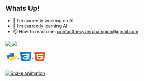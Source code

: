 ## Whats Up! 

- 🔭 I’m currently working on AI
- 🌱 I’m currently learning AI
- 📫 How to reach me: contactthecyberchampion@gmail.com

<div>
  <a href="https://beacons.ai/TheCyberChampion">
  <img height="180em" src="https://github-readme-stats.vercel.app/api?username=TheCyberChampion&show_icons=true&theme=dark&include_all_commits=true&count_private=true"/>
  <img height="180em" src="https://github-readme-stats.vercel.app/api/top-langs/?username=TheCyberChampion&layout=compact&langs_count=16&theme=dark"/>
</div>
  
<div style="display: inline_block"><br>
  <img align="center" alt="TheCyber-Python" height="30" width="40" src="https://raw.githubusercontent.com/devicons/devicon/master/icons/python/python-original.svg">
  <img align="center" alt="TheCyber-CSS" height="30" width="40" src="https://raw.githubusercontent.com/devicons/devicon/master/icons/css3/css3-original.svg">
  <img align="center" alt="TheCyber-HTML" height="30" width="40" src="https://raw.githubusercontent.com/devicons/devicon/master/icons/html5/html5-original.svg">
  
##
  
![Snake animation](https://github.com/TheCyberChampion/thecyberchampion/blob/output/github-contribution-grid-snake.svg)
